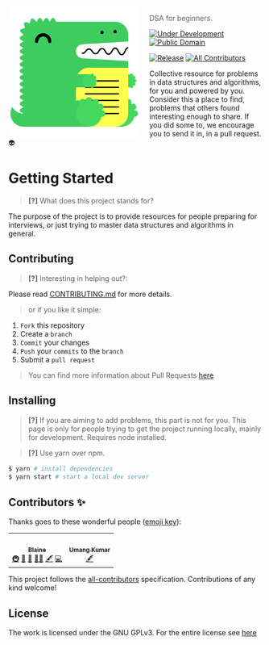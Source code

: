 <img src="static/img/logo.svg" align="left" width="260px" height="260px"/>

<img align="left" width="0" height="260px" hspace="10"/>

> DSA for beginners.

[![Under Development](https://img.shields.io/badge/under-development-orange.svg?style=for-the-badge)](https://github.com/GDSCNITD/DSA101) [![Public Domain](https://img.shields.io/badge/public-domain-lightgrey.svg?style=for-the-badge)](https://creativecommons.org/publicdomain/zero/1.0/) 

[![Release](https://img.shields.io/github/workflow/status/GDSCNITD/DSA101/Release?style=for-the-badge)](https://gdscnitd.github.io/dsa101)<!-- ALL-CONTRIBUTORS-BADGE:START - Do not remove or modify this section -->
[![All Contributors](https://img.shields.io/badge/all_contributors-2-orange.svg?style=for-the-badge)](#contributors-)
<!-- ALL-CONTRIBUTORS-BADGE:END -->
Collective resource for problems in data structures and algorithms, for you and powered by you. Consider this a place to find, problems that others found interesting enough to share. If you did some to, we encourage you to send it in, in a pull request. :alien:

# Getting Started

> **[?]** What does this project stands for?

The purpose of the project is to provide resources for people preparing for interviews, or just trying to master data structures and algorithms in general.

## Contributing

> **[?]** Interesting in helping out?:

Please read [CONTRIBUTING.md](CONTRIBUTING.md) for more details.

> or if you like it simple:

1. `Fork` this repository
2. Create a `branch`
3. `Commit` your changes
4. `Push` your `commits` to the `branch`
5. Submit a `pull request`

> You can find more information about Pull Requests [here](https://help.github.com/categories/collaborating-on-projects-using-pull-requests/)

## Installing

> **[?]** If you are aiming to add problems, this part is not for you. This page is only for people trying to get the project running locally, mainly for development. Requires node installed.

> **[?]** Use yarn over npm.
```sh
$ yarn # install dependencies
$ yarn start # start a local dev server
```
## Contributors ✨

Thanks goes to these wonderful people ([emoji key](https://allcontributors.org/docs/en/emoji-key)):

<!-- ALL-CONTRIBUTORS-LIST:START - Do not remove or modify this section -->
<!-- prettier-ignore-start -->
<!-- markdownlint-disable -->
<table>
  <tr>
    <td align="center"><a href="https://blaine.is-a.dev"><img src="https://avatars.githubusercontent.com/u/42214598?v=4?s=100" width="100px;" alt=""/><br /><sub><b>Blaine</b></sub></a><br /><a href="#infra-Blakeinstein" title="Infrastructure (Hosting, Build-Tools, etc)">🚇</a> <a href="#design-Blakeinstein" title="Design">🎨</a> <a href="#maintenance-Blakeinstein" title="Maintenance">🚧</a> <a href="#mentoring-Blakeinstein" title="Mentoring">🧑‍🏫</a> <a href="#content-Blakeinstein" title="Content">🖋</a> <a href="https://github.com/GDSCNITD/DSA101/commits?author=Blakeinstein" title="Code">💻</a></td>
    <td align="center"><a href="https://github.com/umangkumarr"><img src="https://avatars.githubusercontent.com/u/76395302?v=4?s=100" width="100px;" alt=""/><br /><sub><b>Umang Kumar</b></sub></a><br /><a href="#content-umangkumarr" title="Content">🖋</a></td>
  </tr>
</table>

<!-- markdownlint-restore -->
<!-- prettier-ignore-end -->

<!-- ALL-CONTRIBUTORS-LIST:END -->

This project follows the [all-contributors](https://github.com/all-contributors/all-contributors) specification. Contributions of any kind welcome!

## License

The work is licensed under the GNU GPLv3. For the entire license see [here](LICENSE)
